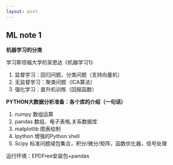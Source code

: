 ```yaml
---
layout: post
---
```

## ML note 1 ##

**机器学习的分类**

学习斯坦福大学的吴恩达《机器学习1》

1. 监督学习：回归问题，分类问题（支持向量机）
2. 无监督学习：聚类问题（ICA算法）
2. 强化学习：直升机训练（回报函数）

**PYTHON大数据分析准备：各个库的介绍（一句话）**

1. numpy 数组运算
2. pandas 数组、电子表格,关系数据库
3. matplotlib 图表绘制
4. Ipython 增强的Python shell
5. Scipy 标准问题域包集合，积分/微分/矩阵，函数优化器，信号处理

运行环境：EPDFree安装包+pandas

